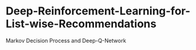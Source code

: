 # Deep-Reinforcement-Learning-for-List-wise-Recommendations
Markov Decision Process and Deep-Q-Network  
